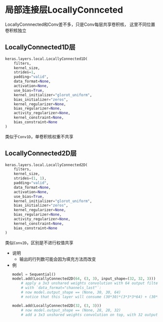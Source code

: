 #	局部连接层LocallyConnceted

LocallyConnnected和Conv差不多，只是Conv每层共享卷积核，
这里不同位置卷积核独立

##	LocallyConnected1D层

```python
keras.layers.local.LocallyConnected1D(
	filters,
	kernel_size,
	strides=1,
	padding="valid",
	data_format=None,
	activation=None,
	use_bias=True,
	kernel_initializer="glorot_uniform",
	bias_initializer="zeros",
	kernel_regularizer=None,
	bias_regularizer=None,
	activity_regularizer=None,
	kernel_constraint=None,
	bias_constraint=None
)
```

类似于`Conv1D`，单卷积核权重不共享

##	LocallyConnected2D层

```python
keras.layers.local.LocallyConnected2D(
	filters,
	kernel_size,
	strides=(1, 1),
	padding="valid",
	data_format=None,
	activation=None,
	use_bias=True,
	kernel_initializer="glorot_uniform",
	bias_initializer="zeros",
	kernel_regularizer=None,
	bias_regularizer=None,
	activity_regularizer=None,
	kernel_constraint=None,
	bias_constraint=None
)
```

类似`Conv2D`，区别是不进行权值共享

-	说明
	-	输出的行列数可能会因为填充方法而改变
-	例
	```python
	model = Sequential()
	model.add(LocallyConnected2D(64, (3, 3), input_shape=(32, 32, 3)))
		# apply a 3x3 unshared weights convolution with 64 output filters on a 32x32 image
		# with `data_format="channels_last"`:
		# now model.output_shape == (None, 30, 30, 64)
		# notice that this layer will consume (30*30)*(3*3*3*64) + (30*30)*64 parameters

	model.add(LocallyConnected2D(32, (3, 3)))
		# now model.output_shape == (None, 28, 28, 32)
		# add a 3x3 unshared weights convolution on top, with 32 output filters:
	```


